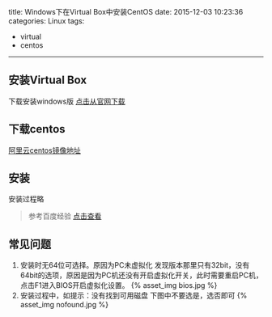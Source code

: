 title: Windows下在Virtual Box中安装CentOS
date: 2015-12-03 10:23:36
categories: Linux
tags: 
- virtual 
- centos
---
## 安装Virtual Box
下载安装windows版
[点击从官网下载](http://download.virtualbox.org/virtualbox/5.0.10/VirtualBox-5.0.10-104061-Win.exe)

## 下载centos
[阿里云centos镜像地址](http://mirrors.aliyun.com/centos/)

## 安装
安装过程略
> 参考百度经验
> [点击查看](http://jingyan.baidu.com/article/cdddd41c66183953cb00e10e.html)

<!-- more -->

## 常见问题
1. 安装时无64位可选择。原因为PC未虚拟化
发现版本那里只有32bit，没有64bit的选项，原因是因为PC机还没有开启虚拟化开关，此时需要重启PC机，点击F1进入BIOS开启虚拟化设置。
{% asset_img bios.jpg %}
2. 安装过程中，如提示：没有找到可用磁盘
下图中不要选是，选否即可
{% asset_img nofound.jpg %}